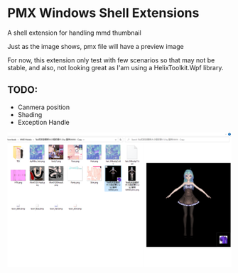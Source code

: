 # PMX Windows Shell Extensions
 A shell extension for handling mmd thumbnail

 Just as the image shows, pmx file will have a preview image

 For now, this extension only test with few scenarios so that may not be stable, and also, not looking great as I'am using a HelixToolkit.Wpf library.

 ## TODO:
 - Canmera position
 - Shading
 - Exception Handle

![Preview](DocumentImages/ExtensionPreview.png)